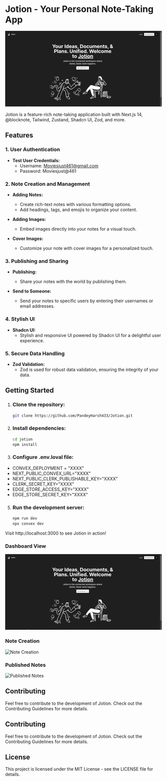 # Jotion - Your Personal Note-Taking App

![Jotion Preview](https://raw.githubusercontent.com/PandeyHarsh433/images/master/Screenshot%20(186).png)

Jotion is a feature-rich note-taking application built with Next.js 14, @blocknote, Tailwind, Zustand, Shadcn UI, Zod, and more.

## Features

### 1. User Authentication

- **Test User Credentials:**
  - Username: Moviesjust461@gmail.com
  - Password: Moviesjust@461

### 2. Note Creation and Management

- **Adding Notes:**
  - Create rich-text notes with various formatting options.
  - Add headings, tags, and emojis to organize your content.

- **Adding Images:**
  - Embed images directly into your notes for a visual touch.

- **Cover Images:**
  - Customize your note with cover images for a personalized touch.

### 3. Publishing and Sharing

- **Publishing:**
  - Share your notes with the world by publishing them.

- **Send to Someone:**
  - Send your notes to specific users by entering their usernames or email addresses.

### 4. Stylish UI

- **Shadcn UI:**
  - Stylish and responsive UI powered by Shadcn UI for a delightful user experience.

### 5. Secure Data Handling

- **Zod Validation:**
  - Zod is used for robust data validation, ensuring the integrity of your data.

## Getting Started

1. ### Clone the repository:

   ```bash
   git clone https://github.com/PandeyHarsh433/Jotion.git

2. ### Install dependencies:
     ```bash
   cd jotion
   npm install

4. ### Configure .env.loval file:
-  CONVEX_DEPLOYMENT = "XXXX"
-  NEXT_PUBLIC_CONVEX_URL="XXXX"
-  NEXT_PUBLIC_CLERK_PUBLISHABLE_KEY="XXXX"
-  CLERK_SECRET_KEY="XXXX"
-  EDGE_STORE_ACCESS_KEY="XXXX"
-  EDGE_STORE_SECRET_KEY="XXXX"


5. ### Run the development server:
   ```bash
   npm run dev
   npx convex dev

Visit http://localhost:3000 to see Jotion in action!

### Dashboard View
![Dashboard View](https://raw.githubusercontent.com/PandeyHarsh433/images/master/Screenshot%20(186).png)

### Note Creation
![Note Creation](https://github.com/PandeyHarsh433/images/blob/master/Screenshot%20(187).png)

### Published Notes
![Published Notes](https://raw.githubusercontent.com/PandeyHarsh433/images/master/image2.png)


## Contributing
   Feel free to contribute to the development of Jotion. Check out the Contributing Guidelines for more details.

## Contributing
Feel free to contribute to the development of Jotion. Check out the Contributing Guidelines for more details.

## License
This project is licensed under the MIT License - see the LICENSE file for details.

